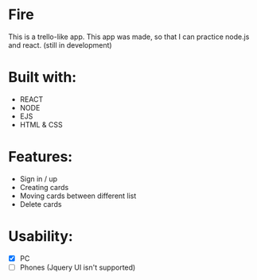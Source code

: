 # Fire
This is a trello-like app. This app was made, so that I can practice node.js and react. (still in development)

# Built with:
- REACT
- NODE
- EJS
- HTML & CSS

# Features:
- Sign in / up
- Creating cards
- Moving cards between different list
- Delete cards

# Usability:
- [X] PC
- [ ] Phones (Jquery UI isn't supported)